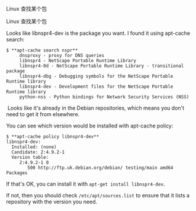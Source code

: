 Linux  查找某个包

Linux  查找某个包

Looks like libnspr4-dev is the package you want.
I found it using apt-cache search:

	$ **apt-cache search nspr**
	     dnsproxy - proxy for DNS queries
	     libnspr4 - NetScape Portable Runtime Library
	     libnspr4-0d - NetScape Portable Runtime Library - transitional package
	     libnspr4-dbg - Debugging symbols for the NetScape Portable Runtime library
	     libnspr4-dev - Development files for the NetScape Portable Runtime library
	     python-nss - Python bindings for Network Security Services (NSS)

 Looks like it's already in the Debian repositories, which means you don't need to get it from elsewhere.

You can see which version would be installed with apt-cache policy:

	$ **apt-cache policy libnspr4-dev**
	libnspr4-dev:
	  Installed: (none)
	  Candidate: 2:4.9.2-1
	  Version table:
	     2:4.9.2-1 0
	        500 http://ftp.uk.debian.org/debian/ testing/main amd64 Packages

If that's OK, you can install it with `apt-get install libnspr4-dev`.

If not, then you should check `/etc/apt/sources.list` to ensure that it lists a repository with the version you need.